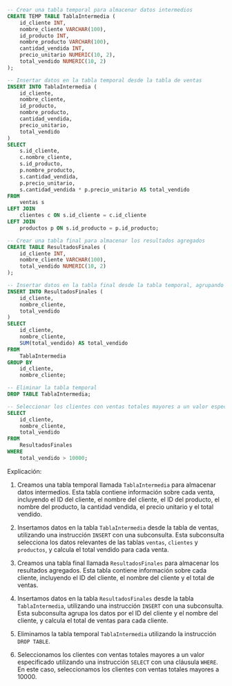 ```sql
-- Crear una tabla temporal para almacenar datos intermedios
CREATE TEMP TABLE TablaIntermedia (
    id_cliente INT,
    nombre_cliente VARCHAR(100),
    id_producto INT,
    nombre_producto VARCHAR(100),
    cantidad_vendida INT,
    precio_unitario NUMERIC(10, 2),
    total_vendido NUMERIC(10, 2)
);

-- Insertar datos en la tabla temporal desde la tabla de ventas
INSERT INTO TablaIntermedia (
    id_cliente,
    nombre_cliente,
    id_producto,
    nombre_producto,
    cantidad_vendida,
    precio_unitario,
    total_vendido
)
SELECT
    s.id_cliente,
    c.nombre_cliente,
    s.id_producto,
    p.nombre_producto,
    s.cantidad_vendida,
    p.precio_unitario,
    s.cantidad_vendida * p.precio_unitario AS total_vendido
FROM
    ventas s
LEFT JOIN
    clientes c ON s.id_cliente = c.id_cliente
LEFT JOIN
    productos p ON s.id_producto = p.id_producto;

-- Crear una tabla final para almacenar los resultados agregados
CREATE TABLE ResultadosFinales (
    id_cliente INT,
    nombre_cliente VARCHAR(100),
    total_vendido NUMERIC(10, 2)
);

-- Insertar datos en la tabla final desde la tabla temporal, agrupando por clientes y calculando el total de ventas
INSERT INTO ResultadosFinales (
    id_cliente,
    nombre_cliente,
    total_vendido
)
SELECT
    id_cliente,
    nombre_cliente,
    SUM(total_vendido) AS total_vendido
FROM
    TablaIntermedia
GROUP BY
    id_cliente,
    nombre_cliente;

-- Eliminar la tabla temporal
DROP TABLE TablaIntermedia;

-- Seleccionar los clientes con ventas totales mayores a un valor especificado
SELECT
    id_cliente,
    nombre_cliente,
    total_vendido
FROM
    ResultadosFinales
WHERE
    total_vendido > 10000;
```

Explicación:

1. Creamos una tabla temporal llamada `TablaIntermedia` para almacenar datos intermedios. Esta tabla contiene información sobre cada venta, incluyendo el ID del cliente, el nombre del cliente, el ID del producto, el nombre del producto, la cantidad vendida, el precio unitario y el total vendido.

2. Insertamos datos en la tabla `TablaIntermedia` desde la tabla de ventas, utilizando una instrucción `INSERT` con una subconsulta. Esta subconsulta selecciona los datos relevantes de las tablas `ventas`, `clientes` y `productos`, y calcula el total vendido para cada venta.

3. Creamos una tabla final llamada `ResultadosFinales` para almacenar los resultados agregados. Esta tabla contiene información sobre cada cliente, incluyendo el ID del cliente, el nombre del cliente y el total de ventas.

4. Insertamos datos en la tabla `ResultadosFinales` desde la tabla `TablaIntermedia`, utilizando una instrucción `INSERT` con una subconsulta. Esta subconsulta agrupa los datos por el ID del cliente y el nombre del cliente, y calcula el total de ventas para cada cliente.

5. Eliminamos la tabla temporal `TablaIntermedia` utilizando la instrucción `DROP TABLE`.

6. Seleccionamos los clientes con ventas totales mayores a un valor especificado utilizando una instrucción `SELECT` con una cláusula `WHERE`. En este caso, seleccionamos los clientes con ventas totales mayores a 10000.